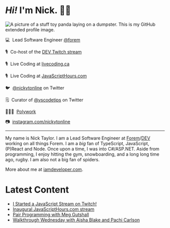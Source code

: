 # <em>Hi!</em> I'm Nick. 👋🏻

![A picture of a stuff toy panda laying on a dumpster. This is my GitHub extended profile image.](https://res.cloudinary.com/nickytonline/image/upload/w_1280,h_669,c_fill,q_auto,f_auto/w_860,c_fit,co_rgb:ffffff,g_south_west,x_30,y_280,l_text:roboto_64_bold:Not%20a%20real%20panda/w_860,c_fit,co_rgb:ffffff/social)


💻&nbsp;&nbsp;Lead Software Engineer [@forem](https://github.com/forem)

🎙&nbsp;&nbsp;Co-host of the [DEV Twitch stream](https://twitch.tv/thepracticaldev)

🎙️&nbsp;&nbsp;Live Coding at [livecoding.ca](https://livecoding.ca)

🎙️&nbsp;&nbsp;Live Coding at [JavaScriptHours.com](https://javascripthours.com)

🐦&nbsp;&nbsp;[@nickytonline](https://twitter.com/nickytonline) on Twitter

🗒️&nbsp;&nbsp;Curator of [@vscodetips](https://twitter.com/vscodetips) on Twitter

🤹🏻‍♂️&nbsp;&nbsp;[Polywork](https://timeline.iamdeveloper.com)

📷&nbsp;&nbsp;[instagram.com/nickytonline](https://instagram.com/nickytonline)

<hr />

My name is Nick Taylor. I am a Lead Software Engineer at [Forem](https://www.forem.com/)/[DEV](https://dev.to) working on all things Forem. I am a <em>big</em> fan of TypeScript, JavaScript, (P)React and Node. Once upon a time, I was into C#/ASP.NET. Aside from programming, I enjoy hitting the gym, snowboarding, and a long long time ago, rugby. I am also not a big fan of spiders.

More about me at [iamdeveloper.com](https://iamdeveloper.com).

# Latest Content
<!-- BLOG-POST-LIST:START -->
- [I Started a JavaScript Stream on Twitch!](https://www.iamdeveloper.com/posts/i-started-a-javascript-stream-on-twitch-4f3g/)
- [Inaugural JavaScriptHours.com stream](https://www.youtube.com/watch?v=uCP7aczdh6M)
- [Pair Programming with Meg Gutshall](https://www.youtube.com/watch?v=lpdzrcx60Ho)
- [Walkthrough Wednesday with Aisha Blake and Pachi Carlson](https://www.youtube.com/watch?v=1fxgct-6zd4)
<!-- BLOG-POST-LIST:END -->
